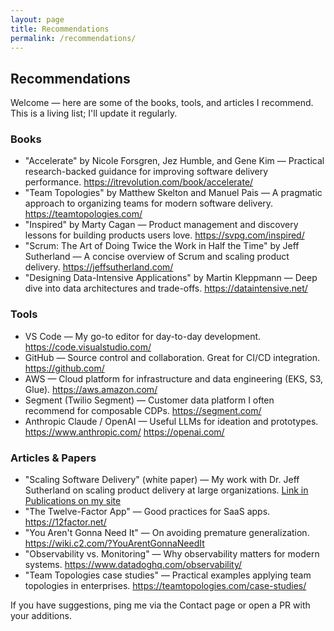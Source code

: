```yaml
---
layout: page
title: Recommendations
permalink: /recommendations/
---
```


## Recommendations

Welcome — here are some of the books, tools, and articles I recommend. This is a living list; I'll update it regularly.

### Books

- "Accelerate" by Nicole Forsgren, Jez Humble, and Gene Kim — Practical research-backed guidance for improving software delivery performance. https://itrevolution.com/book/accelerate/
- "Team Topologies" by Matthew Skelton and Manuel Pais — A pragmatic approach to organizing teams for modern software delivery. https://teamtopologies.com/
- "Inspired" by Marty Cagan — Product management and discovery lessons for building products users love. https://svpg.com/inspired/
- "Scrum: The Art of Doing Twice the Work in Half the Time" by Jeff Sutherland — A concise overview of Scrum and scaling product delivery. https://jeffsutherland.com/
- "Designing Data-Intensive Applications" by Martin Kleppmann — Deep dive into data architectures and trade-offs. https://dataintensive.net/

### Tools

- VS Code — My go-to editor for day-to-day development. https://code.visualstudio.com/
- GitHub — Source control and collaboration. Great for CI/CD integration. https://github.com/
- AWS — Cloud platform for infrastructure and data engineering (EKS, S3, Glue). https://aws.amazon.com/
- Segment (Twilio Segment) — Customer data platform I often recommend for composable CDPs. https://segment.com/
- Anthropic Claude / OpenAI — Useful LLMs for ideation and prototypes. https://www.anthropic.com/ https://openai.com/

### Articles & Papers

- "Scaling Software Delivery" (white paper) — My work with Dr. Jeff Sutherland on scaling product delivery at large organizations. [Link in Publications on my site](/assets/Certifications/David_Juan_Whitepaper.pdf)
- "The Twelve-Factor App" — Good practices for SaaS apps. https://12factor.net/
- "You Aren't Gonna Need It" — On avoiding premature generalization. https://wiki.c2.com/?YouArentGonnaNeedIt
- "Observability vs. Monitoring" — Why observability matters for modern systems. https://www.datadoghq.com/observability/
- "Team Topologies case studies" — Practical examples applying team topologies in enterprises. https://teamtopologies.com/case-studies/

If you have suggestions, ping me via the Contact page or open a PR with your additions.
